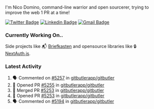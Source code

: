 
I'm Nico Domino, command-line warrior and open sourcerer, trying to improve the web 1 PR at a time!

[![Twitter Badge](https://img.shields.io/badge/-@ndom91-1ca0f1?style=flat-square&labelColor=1ca0f1&logo=twitter&logoColor=white&link=https://twitter.com/ndom91)](https://twitter.com/ndom91) [![Linkedin Badge](https://img.shields.io/badge/-ndom91-blue?style=flat-square&logo=Linkedin&logoColor=white&link=https://www.linkedin.com/in/ndom91/)](https://www.linkedin.com/in/ndom91/) [![Gmail Badge](https://img.shields.io/badge/-yo@ndo.dev-c14438?style=flat-square&logo=mail.ru&logoColor=white&link=mailto:yo@ndo.dev)](mailto:yo@ndo.dev)

### Currently Working On..

Side projects like 📬 [Briefkasten](https://briefkastenhq.com) and opensource libraries like 🔒 [NextAuth.js](https://github.com/nextauthjs/next-auth).

<!--START_SECTION_PROFILE_VIEWS:readme-info-->
<!--END_SECTION_PROFILE_VIEWS:readme-info-->

<!--START_SECTION_DAILY_COMMIT:readme-info-->
<!--END_SECTION_DAILY_COMMIT:readme-info-->

<!--START_SECTION_WEEKLY_COMMIT:readme-info-->
<!--END_SECTION_WEEKLY_COMMIT:readme-info-->

### Latest Activity

<!--START_SECTION:activity-->
1. 🗣 Commented on [#5257](https://github.com/gitbutlerapp/gitbutler/issues/5257#issuecomment-2428519923) in [gitbutlerapp/gitbutler](https://github.com/gitbutlerapp/gitbutler)
2. 💪 Opened PR [#5255](https://github.com/gitbutlerapp/gitbutler/pull/5255) in [gitbutlerapp/gitbutler](https://github.com/gitbutlerapp/gitbutler)
3. 🎉 Merged PR [#5253](https://github.com/gitbutlerapp/gitbutler/pull/5253) in [gitbutlerapp/gitbutler](https://github.com/gitbutlerapp/gitbutler)
4. 💪 Opened PR [#5253](https://github.com/gitbutlerapp/gitbutler/pull/5253) in [gitbutlerapp/gitbutler](https://github.com/gitbutlerapp/gitbutler)
5. 🗣 Commented on [#5194](https://github.com/gitbutlerapp/gitbutler/pull/5194#issuecomment-2427195864) in [gitbutlerapp/gitbutler](https://github.com/gitbutlerapp/gitbutler)
<!--END_SECTION:activity-->
